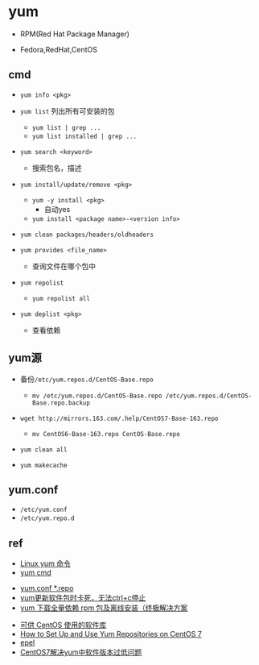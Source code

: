 # yum

+ RPM(Red Hat Package Manager)

+ Fedora,RedHat,CentOS

## cmd

+ `yum info <pkg>`

+ `yum list` 列出所有可安装的包
    + `yum list | grep ...`
    + `yum list installed | grep ...`

+ `yum search <keyword>`
    + 搜索包名，描述

+ `yum install/update/remove <pkg>`
    + `yum -y install <pkg>`
        + 自动yes
    + `yum install <package name>-<version info>`

+ `yum clean packages/headers/oldheaders`

+ `yum provides <file_name>`
    + 查询文件在哪个包中

+ `yum repolist`
    + `yum repolist all`

+ `yum deplist <pkg>`
    + 查看依赖

## yum源

+ 备份`/etc/yum.repos.d/CentOS-Base.repo`
    + `mv /etc/yum.repos.d/CentOS-Base.repo /etc/yum.repos.d/CentOS-Base.repo.backup`

+ `wget http://mirrors.163.com/.help/CentOS7-Base-163.repo`
    + `mv CentOS6-Base-163.repo CentOS-Base.repo`
+ `yum clean all`
+ `yum makecache`

## yum.conf
+ `/etc/yum.conf`
+ `/etc/yum.repo.d `

## ref

+ [Linux yum 命令](https://www.runoob.com/linux/linux-yum.html)
+ [yum cmd](https://access.redhat.com/sites/default/files/attachments/rh_yum_cheatsheet_1214_jcs_print-1.pdf)
<!-- tips -->
+ [yum.conf *.repo](https://blog.csdn.net/liufuchun111/article/details/81459947)
+ [yum更新软件包时卡死，无法ctrl+c停止](https://blog.csdn.net/czh8706/article/details/106017064)
+ [yum 下载全量依赖 rpm 包及离线安装（终极解决方案](https://www.cnblogs.com/dyh004/p/13975275.html)


<!-- repo -->
+ [可供 CentOS 使用的软件库](https://wiki.centos.org/zh/AdditionalResources/Repositories)
+ [How to Set Up and Use Yum Repositories on CentOS 7](https://linuxhostsupport.com/blog/how-to-set-up-and-use-yum-repositories-on-centos-7/)
+ [epel](https://dl.fedoraproject.org/pub/epel/7/x86_64/Packages)
+ [CentOS7解决yum中软件版本过低问题](https://www.iizyx.com/54/)
